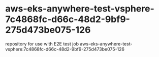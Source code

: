 # aws-eks-anywhere-test-vsphere-7c4868fc-d66c-48d2-9bf9-275d473be075-126
repository for use with E2E test job aws-eks-anywhere-test-vsphere:7c4868fc-d66c-48d2-9bf9-275d473be075-126
